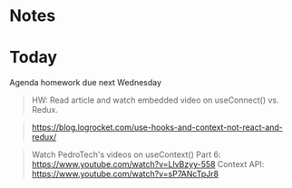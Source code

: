 # Notes

# Today

Agenda homework due next Wednesday

> HW: Read article and watch embedded video on useConnect() vs. Redux.

> https://blog.logrocket.com/use-hooks-and-context-not-react-and-redux/

> Watch PedroTech's videos on useContext()
> Part 6: https://www.youtube.com/watch?v=LlvBzyy-558
> Context API: https://www.youtube.com/watch?v=sP7ANcTpJr8
